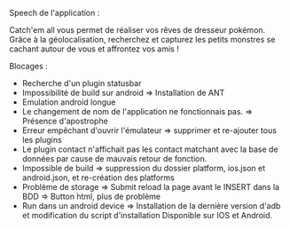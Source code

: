 Speech de l'application : 

Catch'em all vous permet de réaliser vos rêves de dresseur pokémon. 
Grâce à la géolocalisation, recherchez et capturez les petits monstres se cachant autour de vous et affrontez vos amis !


Blocages : 

* Recherche d'un plugin statusbar
* Impossibilité de build sur android => Installation de ANT
* Emulation android longue
* Le changement de nom de l'application ne fonctionnais pas. => Présence d'apostrophe
* Erreur empêchant d'ouvrir l'émulateur => supprimer et re-ajouter tous les plugins
* Le plugin contact n'affichait pas les contact matchant avec la base de données par cause de mauvais retour de fonction.
* Impossible de build => suppression du dossier platform, ios.json et android.json, et re-création des platforms
* Problème de storage => Submit reload la page avant le INSERT dans la BDD => Button html, plus de problème
* Run dans un android device => Installation de la dernière version d'adb et modification du script d'installation
 Disponible sur IOS et Android.
